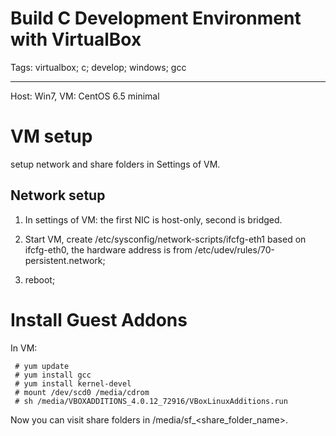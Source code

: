 # Build C Development Environment with VirtualBox
Tags: virtualbox; c; develop; windows; gcc

------

Host: Win7, VM: CentOS 6.5 minimal

# VM setup

setup network and share folders in Settings of VM.

## Network setup

1. In settings of VM: the first NIC is host-only, second is bridged.

1. Start VM, create /etc/sysconfig/network-scripts/ifcfg-eth1 based on ifcfg-eth0, the hardware address is from /etc/udev/rules/70-persistent.network;

1. reboot;

# Install Guest Addons

In VM:

     # yum update
     # yum install gcc
     # yum install kernel-devel
     # mount /dev/scd0 /media/cdrom
     # sh /media/VBOXADDITIONS_4.0.12_72916/VBoxLinuxAdditions.run

Now you can visit share folders in /media/sf_<share_folder_name>.

